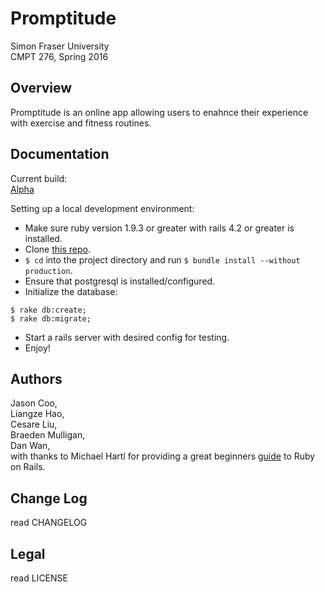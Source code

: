 Promptitude
=====
Simon Fraser University  
CMPT 276, Spring 2016

Overview
-----
Promptitude is an online app allowing users to enahnce their experience with exercise and fitness routines.

Documentation
-----
Current build:  
[Alpha](http://cmpt276-group9.herokuapp.com/)  


Setting up a local development environment:
* Make sure ruby version 1.9.3 or greater with rails 4.2 or greater is installed.
* Clone [this repo](https://github.com/Mugginz/cmpt276G9.git).
* `$ cd` into the project directory and run `$ bundle install --without production`.
* Ensure that postgresql is installed/configured.
* Initialize the database:
```
$ rake db:create;
$ rake db:migrate;
```
* Start a rails server with desired config for testing.
* Enjoy!  

Authors
-----
Jason Coo,   
Liangze Hao,  
Cesare Liu,  
Braeden Mulligan,  
Dan Wan,  
with thanks to Michael Hartl for providing a great beginners [guide](https://www.railstutorial.org/book) to Ruby on Rails.

Change Log
-----
read CHANGELOG  

Legal
-----
read LICENSE  
